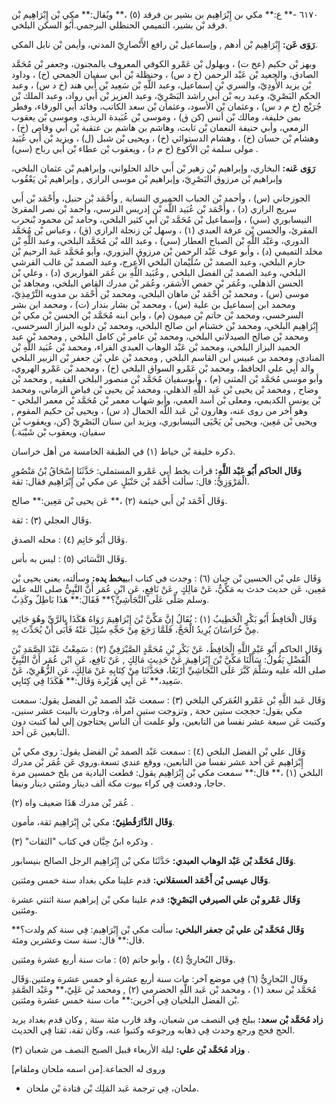 ٦١٧٠ -** ع:** مكي بن إِبْرَاهِيم بن بشير بن فرقد (٥) ،** ويُقال:** مكي بْن إِبْرَاهِيم بْن فرقد بْن بشير، التميمي الحنظلي البرجمي.أَبُو السكن البلخي.

**رَوَى عَن:** إِبْرَاهِيم بْن أدهم , وإسماعيل بْن رافع الأَنْصارِيّ المدني، وأيمن بْن نابل المكي.

وبهز بْن حكيم (عخ ت) ، وبهلول بْن عَمْرو الكوفي المعروف بالمجنون، وجعفر بْن مُحَمَّد الصادق، والجعيد بْن عَبْد الرحمن (خ د س) ، وحنظلة بْن أَبي سفيان الجمحي (خ) ، وداود بْن يزيد الأَودِيّ، والسري بْن إسماعيل، وعبد اللَّهِ بْن سَعِيد بْن أَبي هند (خ د س) ، وعبد الحكم البَصْرِيّ، وعبد ربه بْن أَبي راشد البَصْرِيّ، وعبد العزيز بْن أَبي رواد، وعبد الملك بْن جُرَيْج (خ م د س) ، وعثمان بْن الأسود، وعثمان بْن سعد الكاتب، وفائد أبي الورقاء، وفطر بمن خليفة، ومالك بْن أنس (كن ق) ، وموسى بْن عُبَيدة الربذي، وموسى بْن يعقوب الزمعي، وأبي حنيفة النعمان بْن ثابت، وهاشم بن هاشم بن عتقبة بْن أَبي وقاص (خ) ، وهشام بْن حسان (خ) ، وهشام الدستوائي (خ) ، ويحيى بْن شبل (ل) ، ويزيد بْن أَبي عُبَيد مولى سلمة بْن الأكوع (خ م د) ، ويعقوب بْن عطاء بْن أَبي رباح (سي) .

**رَوَى عَنه:** البخاري، وإبراهيم بْن زهير بْن أَبي خالد الحلواني، وإبراهيم بْن عثمان البلخي، وإبراهيم بْن مرزوق البَصْرِيّ، وإبراهيم بْن موسى الرازي , وإبراهيم بْن يَعْقُوب

الجوزجاني (س) ، وأحمد بْن الحباب الحميري النسابة , وأَحْمَد بْن حنبل، وأَحْمَد بْن أَبي سريج الرازي (د) ، وأَحْمَد بْن عُبَيد اللَّه بْن إدريس النرسي، وأحمد بْن نصر المقرئ النيسابوري (سي) ، وإسماعيل بْن مُحَمَّد بْن أَبي كثير البلخي، وحامد بْن محمود بْنحرب المقرئ، والحسن بْن عرفة العبدي (١) ، وسهل بْن زنجلة الرازي (ق) ، وعباس بْن مُحَمَّد الدوري، وعَبْد اللَّهِ بْن الصباح العطار (سي) ، وعبد الله بْن مُحَمَّد البلخي، وعبد اللَّهِ بْن مخلد التميمي (د) ، وأبو عوف عَبْد الرحمن بْن مرزوق البزوري، وأبو مُحَمَّد عَبد الرحيم بْن حازم البلخي، وعبد الصمد بْن سُلَيْمان البلخي الأعرج، وعبد الصمد بْن غالب القرشي البلخي، وعبد الصمد بْن الفضل البلخي , وعُبَيد اللَّهِ بن عُمَر القواريري (د) ، وعلي بْن الحسن الذهلي، وعُمَر بْن حفص الأشقر، وعُمَر بْن مدرك القاص البلخي، ومجاهد بْن موسى (س) ، ومحمد بْن أَحْمَد بْن ماهان البلخي، ومحمد بْن أَحْمَد بن مدويه التِّرْمِذِيّ، ومحمد ابن إسماعيل بن علية (س) ، ومحمد بْن بشار بندار (ت) ، ومحمد ابن بشر السرخسي، ومحمد بْن حاتم بْن ميمون (م) ، وابن ابنه مُحَمَّد بْن الحسن بْن مكي بْن إِبْرَاهِيم البلخي، ومحمد بْن خشنام ابن صالح البلخي، ومحمد بْن دلويه البزاز السرخسي، ومحمد بْن صالح الصيدلاني البلخي، ومحمد بْن عامر بْن كامل البلخي , ومحمد بْن عبد الحميد البزاز البلخي، ومحمد بْن عَبْد الوهاب العبدي الفراء، ومحمد بْن عُبَيد اللَّهِ بْن المنادي، ومحمد بن عبيس ابن القاسم البلخي , ومحمد بْن علي بْن جعفر بْن الزبير البلخي والد أَبِي علي الحافظ، ومحمد بْن عَمْرو السواق البلخي (خ) ، ومحمد بْن عَمْرو الهروي، وأبو موسى مُحَمَّد بْن المثنى (م) ، وأبوسفيان مُحَمَّد بْن منصور البلخي الفقيه , ومحمد بْن وضاح , ومحمد بْن يحيى بْن عَبد اللَّهِ الذهلي، ومحمد بْن يحيى بْن فياض الزماني، ومحمد بْن يونس الكديمي، ومعلى بْن أسد العمي، وأبو شهاب معمر بْن مُحَمَّد بْن معمر البلخي - وهو آخر من روى عنه، وهارون بْن عَبد اللَّه الحمال (د س) ، ويحيى بْن حكيم المقوم , ويحيى بْن مَعِين، ويحيى بْن يَحْيَى النيسابوري، ويزيد ابن سنان البَصْرِيّ (كن، ويعقوب بْن سفيان، ويعقوب بْن شَيْبَة.)

ذكره خليفة بْن خياط (١) في الطبقة الخامسة من أهل خراسان.

**وَقَال الحاكم أَبُو عَبْد اللَّهِ:** قرأت بخط أبي عَمْرو المستملي: حَدَّثَنَا إِسْحَاقُ بْنُ مَنْصُورٍ الْمَرْوَزِيُّ: قال: سألت أَحْمَد بْن حَنْبَلٍ عن مكي بْن إِبْرَاهِيم فقال: ثقة.

وَقَال أَحْمَد بْن أَبي خيثمة (٢) ،** عَن يحيى بْن مَعِين:** صالح.

وَقَال العجلي (٣) : ثقة.

وَقَال أَبُو حَاتِم (٤) : محله الصدق.

وَقَال النَّسَائي (٥) : ليس به بأس.

وَقَال علي بْن الحسين بْن حبان (٦) : وجدت في كتاب ابي**بخط يده:** وسألته، يعني يحيى بْن مَعِين، عَن حديث حدث به مَكِّيٌّ، عَنْ مَالِكٍ , عَنْ نَافِعٍ، عَنِ ابْنِ عُمَر أَنَّ النَّبِيُّ صلى الله عليه وسلم صَلَّى عَلَى النَّجَاشِيِّ؟** فَقَالَ:** هَذَا بَاطِلٌ وكَذِبٌ.

وَقَال الْحَافِظُ أَبُو بَكْرٍ الْخَطِيبُ (١) : يُقَالُ إِنَّ مَكِّيَّ بْنَ إِبْرَاهِيمَ رَوَاهُ هَكَذَا بِالرَّيِّ وهُوَ جَائِي مِنْ خُرَاسَانَ يُرِيدُ الْحَجَّ، فَلَمَّا رَجَعَ مِنْ حَجِّهِ سُئِلَ عَنْهُ فَأَبَى أَنْ يُحَدِّثَ بِهِ.

وَقَال الحاكم أَبُو عَبْدِ اللَّهِ الْحَافِظُ، عَنْ بَكْرِ بْنِ مُحَمَّدٍ الصَّيْرَفِيِّ (٢) : سَمِعْتُ عَبْدَ الصَّمَدِ بْنَ الْفَضْلِ يَقُولُ: سَأَلْنَا مَكِّيَّ بْنَ إِبْرَاهِيمَ عَنْ حَدِيثِ مَالِكٍ , عَنْ نَافِع، عَنِ ابْن عُمَر أَنَّ النَّبِيَّ صلى الله عليه وسَلَّمَ كَبَّرَ عَلَى النَّجَاشِيِّ أَرْبَعًا، فحَدَّثَنَا مِنْ كِتَابِهِ عَنْ مَالِكٍ، عَنِ الزُّهْرِيّ، عَنْ سَعِيد،** عَن أَبِي هُرَيْرة وَقَال:** هَكَذَا فِي كِتَابِي.

وَقَال عَبد اللَّهِ بْن عَمْرو العُمَركي البلخي (٣) : سمعت عَبْد الصمد بْن الفضل يقول: سمعت مكي يقول: حججت ستين حجة , وتزوجت ستين امرأة، وجاورت بالبيت عشر سنين، وكتبت عَن سبعة عشر نفسا من التابعين، ولو علمت أن الناس يحتاجون إلي لما كتبت دون التابعين عَن أحد.

وَقَال علي بْن الفضل البلخي (٤) : سمعت عَبْد الصمد بْن الفضل يقول: روى مكي بْن إِبْرَاهِيم عَن أحد عشر نفسا من التابعين، ووقع عندي تسعة.وروي عَن عُمَر بْن مدرك البلخي (١) ،** قال:** سمعت مكي بْن إِبْرَاهِيم يقول: قطعت البادية من بلخ خمسين مرة حاجا، ودفعت فِي كراء بيوت مكة ألف دينار ومئتي دينار ونيفا.

عُمَر بْن مدرك هَذَا ضعيف واه (٢) .

**وَقَال الدَّارَقُطنِيّ:** مكي بْن إِبْرَاهِيم ثقة، مأمون.

وذكره ابنُ حِبَّان في كتاب "الثقات" (٣) .

**وَقَال مُحَمَّد بْن عَبْد الوهاب العبدي:** حَدَّثَنَا مكي بْن إِبْرَاهِيم الرجل الصالح بنيسابور.

**وَقَال عيسى بْن أَحْمَد العسقلاني:** قدم علينا مكي بغداد سنة خمس ومئتين.

**وَقَال عَمْرو بْن علي الصيرفي البَصْرِيّ:** قدم علينا مكي بْن إبراهيم سنة اثنتي عشرة ومئتين.

**وَقَال مُحَمَّد بْن علي بْن جعفر البلخي:** سألت مكي بْن إِبْرَاهِيم: فِي سنة كم ولدت؟** قال:** قال: سنة ست وعشرين ومئة.

وقَال البُخارِيُّ (٤) ، وأبو حاتم (٥) : مات سنة أربع عشرة ومئتين.

وقَال البُخارِيُّ (٦) فِي موضع آخر: مات سنة أربع عشرة أو خمس عشرة ومئتين.وَقَال مُحَمَّد بْن سعد (١) ، ومحمد بْن عَبد اللَّهِ الحضرمي (٢) , ومحمد بْن عَلِيّ،** وعَبْد الصَّمَدِ بْن الفضل البلخيان فِي آخرين:** مات سنة خمس عشرة ومئتين.

**زاد مُحَمَّد بْن سعد:** ببلخ فِي النصف من شعبان، وقد قارب مئة سنة , وكان قدم بغداد يريد الحج فحج ورجع وحدث فِي ذهابه ورجوعه وكتبوا عنه، وكان ثقة، ثقتا فِي الحديث.

**وزاد مُحَمَّد بْن علي:** ليلة الأربعاء قبيل الصبح النصف من شعبان (٣) .

وروى له الجماعة.[من اسمه ملحان وملقام]

- ملحان، فِي ترجمة عَبد المَلِك بْن قتادة بْن ملحان.